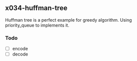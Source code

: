 ## x034-huffman-tree

Huffman tree is a perfect example for greedy algorithm. Using priority_queue to implements it.

### Todo

- [ ] encode
- [ ] decode
